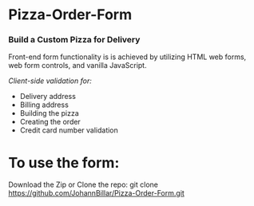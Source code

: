 # Pizza-Order-Form #
### Build a Custom Pizza for Delivery ###


Front-end form functionality is is achieved by utilizing
HTML web forms, web form controls, and vanilla JavaScript.

_Client-side validation for:_

* Delivery address 
* Billing address
* Building the pizza
* Creating the order
* Credit card number validation


# To use the form: #
Download the Zip or Clone the repo: git clone https://github.com/JohannBillar/Pizza-Order-Form.git